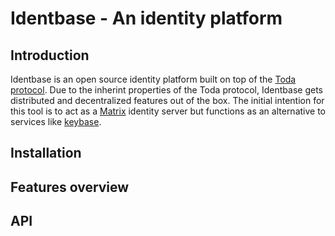 Identbase - An identity platform
================================

Introduction
------------

Identbase is an open source identity platform built on top of the [Toda
protocol](). Due to the inherint properties of the Toda protocol, Identbase gets
distributed and decentralized features out of the box. The initial intention for
this tool is to act as a [Matrix]() identity server but functions as an
alternative to services like [keybase]().

Installation
------------

Features overview
-----------------

API
---
